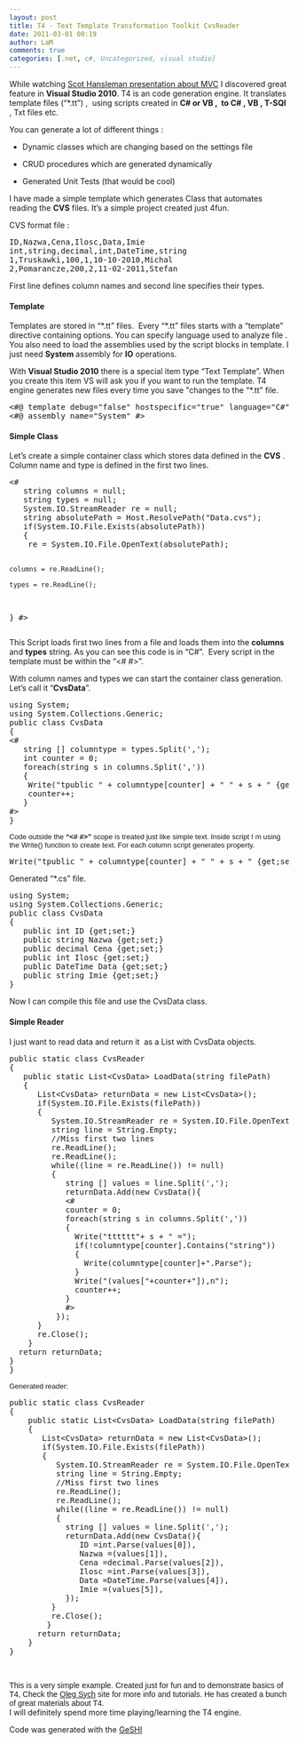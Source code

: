 ```yaml
---
layout: post
title: T4 - Text Template Transformation Toolkit CvsReader
date: 2011-03-01 00:19
author: LaM
comments: true
categories: [.net, c#, Uncategorized, visual studio]
---
```

While watching <a href="http://channel9.msdn.com/Blogs/matthijs/ASPNET-MVC-2-Ninja-Black-Belt-Tips-by-Scott-Hanselman">Scot Hansleman presentation about MVC</a> I discovered great feature in <strong>Visual Studio 2010</strong>. T4 is an code generation engine. It translates template files (“*.tt”) ,  using scripts created in <strong>C# or VB ,  to C# , VB , T-SQl</strong> , Txt files etc.

You can generate a lot of different things :

- Dynamic classes which are changing based on the settings file

- CRUD procedures which are generated dynamically

- Generated Unit Tests (that would be cool)

I have made a simple template which generates Class that automates reading the <strong>CVS</strong> files. It’s a simple project created just 4fun.

CVS format file :
<pre class="lang:default decode:true">ID,Nazwa,Cena,Ilosc,Data,Imie 
int,string,decimal,int,DateTime,string 
1,Truskawki,100,1,10-10-2010,Michal 
2,Pomarancze,200,2,11-02-2011,Stefan</pre>
First line defines column names and second line specifies their types.
<h4>Template</h4>
Templates are stored in “*.tt” files.  Every “*.tt” files starts with a “template” directive containing options. You can specify language used to analyze file . You also need to load the assemblies used by the script blocks in template. I just need <strong>System </strong>assembly for <strong>IO</strong> operations.

With <strong>Visual Studio 2010</strong> there is a special item type “Text Template”. When you create this item VS will ask you if you want to run the template. T4 engine generates new files every time you save "changes to the “*.tt” file.
<pre class="lang:default decode:true">&lt;#@ template debug="false" hostspecific="true" language="C#" #&gt; 
&lt;#@ assembly name="System" #&gt;</pre>
<h4>Simple Class</h4>
Let’s create a simple container class which stores data defined in the <strong>CVS</strong> . Column name and type is defined in the first two lines.
<pre class="lang:default decode:true">&lt;# 
   string columns = null; 
   string types = null; 
   System.IO.StreamReader re = null; 
   string absolutePath = Host.ResolvePath("Data.cvs"); 
   if(System.IO.File.Exists(absolutePath)) 
   { 
    re = System.IO.File.OpenText(absolutePath);

    columns = re.ReadLine();

    types = re.ReadLine(); 
   } 
#&gt;</pre>
This Script loads first two lines from a file and loads them into the <strong>columns</strong> and <strong>types</strong> string. As you can see this code is in “C#”.  Every script in the template must be within the “&lt;# #&gt;”.

With column names and types we can start the container class generation. Let’s call it “<strong>CvsData</strong>”.
<pre class="lang:default decode:true">using System; 
using System.Collections.Generic; 
public class CvsData 
{ 
&lt;# 
   string [] columntype = types.Split(','); 
   int counter = 0; 
   foreach(string s in columns.Split(',')) 
   { 
    Write("tpublic " + columntype[counter] + " " + s + " {get;set;}n"); 
    counter++; 
   } 
#&gt; 
}</pre>
<p class="csharp" style="font-family: consolas,; font-size: small;"><span style="font-family: arial;">Code outside the <strong>“&lt;# #&gt;”</strong> scope is treated just like simple text. Inside script I m using the Write() function to create text. For each column script generates property.</span></p>

<pre class="lang:default decode:true">Write("tpublic " + columntype[counter] + " " + s + " {get;set;}n");</pre>
Generated “*.cs” file.
<pre class="lang:default decode:true">using System; 
using System.Collections.Generic; 
public class CvsData 
{ 
   public int ID {get;set;} 
   public string Nazwa {get;set;} 
   public decimal Cena {get;set;} 
   public int Ilosc {get;set;} 
   public DateTime Data {get;set;} 
   public string Imie {get;set;} 
}</pre>
Now I can compile this file and use the CvsData class.
<h4>Simple Reader</h4>
I just want to read data and return it  as a List with CvsData objects.
<pre class="lang:default decode:true">public static class CvsReader 
{ 
   public static List&lt;CvsData&gt; LoadData(string filePath) 
   { 
      List&lt;CvsData&gt; returnData = new List&lt;CvsData&gt;(); 
      if(System.IO.File.Exists(filePath)) 
      { 
         System.IO.StreamReader re = System.IO.File.OpenText(filePath); 
         string line = String.Empty; 
         //Miss first two lines 
         re.ReadLine(); 
         re.ReadLine(); 
         while((line = re.ReadLine()) != null) 
         { 
            string [] values = line.Split(','); 
            returnData.Add(new CvsData(){ 
            &lt;# 
            counter = 0; 
            foreach(string s in columns.Split(',')) 
            { 
              Write("tttttt"+ s + " ="); 
              if(!columntype[counter].Contains("string")) 
              { 
                Write(columntype[counter]+".Parse"); 
              } 
              Write("(values["+counter+"]),n"); 
              counter++; 
            } 
            #&gt; 
          }); 
      } 
      re.Close(); 
    } 
  return returnData; 
} 
}</pre>
<p class="csharp" style="font-family: consolas,; font-size: small;"><span style="font-family: arial;">Generated reader:</span></p>

<pre class="lang:default decode:true ">public static class CvsReader 
{ 
    public static List&lt;CvsData&gt; LoadData(string filePath) 
    { 
       List&lt;CvsData&gt; returnData = new List&lt;CvsData&gt;(); 
       if(System.IO.File.Exists(filePath)) 
       { 
          System.IO.StreamReader re = System.IO.File.OpenText(filePath); 
          string line = String.Empty; 
          //Miss first two lines 
          re.ReadLine(); 
          re.ReadLine(); 
          while((line = re.ReadLine()) != null) 
          { 
            string [] values = line.Split(','); 
            returnData.Add(new CvsData(){ 
               ID =int.Parse(values[0]), 
               Nazwa =(values[1]), 
               Cena =decimal.Parse(values[2]), 
               Ilosc =int.Parse(values[3]), 
               Data =DateTime.Parse(values[4]), 
               Imie =(values[5]), 
            }); 
         } 
         re.Close(); 
        } 
      return returnData; 
    } 
}</pre>
&nbsp;
<div class="csharp" style="font-family: consolas,;"><span style="font-family: arial;">This is a very simple example. Created just for fun and to demonstrate basics of T4, Check the </span><a href="http://www.olegsych.com/2007/12/text-template-transformation-toolkit/"><span style="font-family: arial;">Oleg Sych</span></a><span style="font-family: arial;"> site for more info and tutorials. He has created a bunch of great materials about T4. </span></div>
I will definitely spend more time playing/learning the T4 engine.

Code was generated with the <a href="http://qbnz.com/highlighter/">GeSHI</a>
